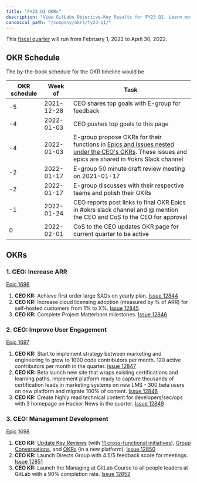 ```yaml
---
title: "FY23-Q1 OKRs"
description: "View GitLabs Objective-Key Results for FY23 Q1. Learn more here!"
canonical_path: "/company/okrs/fy23-q1/"
---
```


This [fiscal quarter](/handbook/finance/#fiscal-year) will run from February 1, 2022 to April 30, 2022.

## OKR Schedule

The by-the-book schedule for the OKR timeline would be

| OKR schedule | Week of | Task |
| ------ | ------ | ------ |
| -5 | 2021-12-28 | CEO shares top goals with E-group for feedback |
| -4 | 2022-01-03 | CEO pushes top goals to this page |
| -4 | 2022-01-03 | E-group propose OKRs for their functions in [Epics and Issues nested under the CEO's OKRs](/handbook/company/okrs/#executives-propose-okrs-for-their-functions). These issues and epics are shared in #okrs Slack channel |
| -2 | 2022-01-17 | E-group 50 minute draft review meeting on 2021-01-17 |
| -2 | 2022-01-17 | E-group discusses with their respective teams and polish their OKRs |
| -1 | 2022-01-24 | CEO reports post links to final OKR Epics in #okrs slack channel and @ mention the CEO and CoS to the CEO for approval |
| 0  | 2022-02-01 | CoS to the CEO updates OKR page for current quarter to be active |


## OKRs

### 1. CEO: Increase ARR

[Epic 1696](https://gitlab.com/groups/gitlab-com/-/epics/1696)

1. **CEO KR:** Achieve first order large SAOs on yearly plan. [Issue 12844](https://gitlab.com/gitlab-com/www-gitlab-com/-/issues/12844)
1. **CEO KR:** Increase cloud licensing adoption (measured by % of ARR) for self-hosted customers from 1% to X%. [Issue 12845](https://gitlab.com/gitlab-com/www-gitlab-com/-/issues/12845)
1. **CEO KR:** Complete Project Matterhorn milestones. [Issue 12846](https://gitlab.com/gitlab-com/www-gitlab-com/-/issues/12846)

### 2. CEO: Improve User Engagement

[Epic 1697](https://gitlab.com/groups/gitlab-com/-/epics/1697)

1. **CEO KR:** Start to implement strategy between marketing and engineering to grow to 1000 code contributors per month. 120 active contributors per month in the quarter. [Issue 12847](https://gitlab.com/gitlab-com/www-gitlab-com/-/issues/12847)
1. **CEO KR:** Beta launch new site that wraps existing certifications and learning paths, implement platform ready to capture thousands of certification leads in marketing systems on new LMS - 300 beta users on new platform and migrate 100% of content. [Issue 12848](https://gitlab.com/gitlab-com/www-gitlab-com/-/issues/12848)
1. **CEO KR:** Create highly read technical content for developers/sec/ops with 3 homepage on Hacker News in the quarter. [Issue 12849](https://gitlab.com/gitlab-com/www-gitlab-com/-/issues/12849)

### 3. CEO: Management Development

[Epic 1698](https://gitlab.com/groups/gitlab-com/-/epics/1698)

1. **CEO KR:** [Update Key Reviews](/handbook/key-review/) (with [11 cross-functional initiatives](/handbook/company/working-groups/#11-cross-functional-initiatives)), [Group Conversations](/handbook/group-conversations/), and [OKRs](/handbook/company/okrs/) (in a new platform). [Issue 12850](https://gitlab.com/gitlab-com/www-gitlab-com/-/issues/12850)
1. **CEO KR:** Launch Directs Group with 4.5/5 feedback score for meetings. [Issue 12851](https://gitlab.com/gitlab-com/www-gitlab-com/-/issues/12851)
1. **CEO KR:** Launch the Managing at GitLab Course to all people leaders at GitLab with a 90% completion rate. [Issue 12852](https://gitlab.com/gitlab-com/www-gitlab-com/-/issues/12852)
